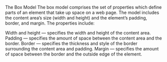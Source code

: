 The Box Model
The box model comprises the set of properties which define parts of an element that take up space on a web page. The model includes the content area’s size (width and height) and the element’s padding, border, and margin. The properties include:

Width and height — specifies the width and height of the content area.
Padding — specifies the amount of space between the content area and the border.
Border — specifies the thickness and style of the border surrounding the content area and padding.
Margin — specifies the amount of space between the border and the outside edge of the element.